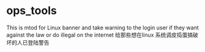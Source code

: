 
# ops_tools
This is mtod for Linux banner and take warning to the login user if they want against the law or do  illegal on the internet
给那些想在linux 系统调皮捣蛋搞破坏的人已登陆警告
